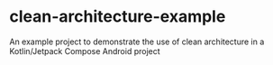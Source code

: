 # clean-architecture-example
 An example project to demonstrate the use of clean architecture in a Kotlin/Jetpack Compose Android project
